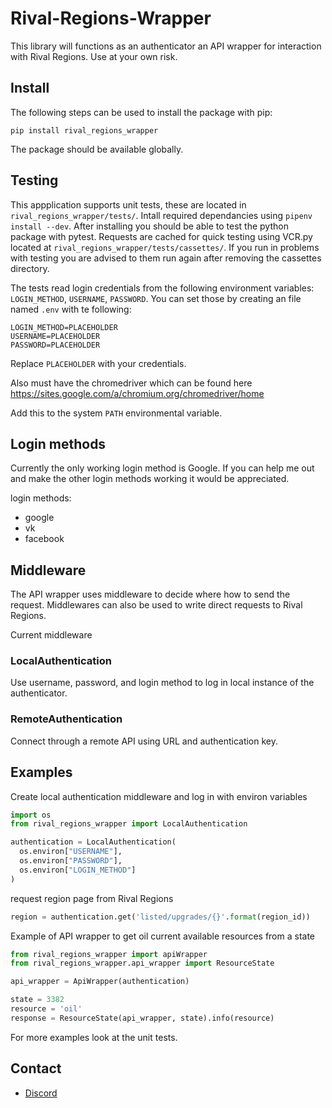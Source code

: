 # Rival-Regions-Wrapper
This library will functions as an authenticator an API wrapper for interaction with Rival Regions.
Use at your own risk.

## Install
The following steps can be used to install the package with pip:

```
pip install rival_regions_wrapper
```

The package should be available globally.

## Testing
This appplication supports unit tests, these are located in `rival_regions_wrapper/tests/`.
Intall required dependancies using `pipenv install --dev`.
After installing you should be able to test the python package with pytest.
Requests are cached for quick testing using VCR.py located at `rival_regions_wrapper/tests/cassettes/`.
If you run in problems with testing you are advised to them run again after removing the cassettes directory.

The tests read login credentials from the following environment variables:
`LOGIN_METHOD`, `USERNAME`, `PASSWORD`.
You can set those by creating an file named `.env` with te following:

```
LOGIN_METHOD=PLACEHOLDER
USERNAME=PLACEHOLDER
PASSWORD=PLACEHOLDER
```

Replace `PLACEHOLDER` with your credentials.

Also must have the chromedriver which can be found here https://sites.google.com/a/chromium.org/chromedriver/home 

Add this to the system `PATH` environmental variable.

## Login methods
Currently the only working login method is Google.
If you can help me out and make the other login methods working it would be appreciated. 

login methods:

- google
- vk
- facebook

## Middleware
The API wrapper uses middleware to decide where how to send the request.
Middlewares can also be used to write direct requests to Rival Regions.

Current middleware

### LocalAuthentication
Use username, password, and login method to log in local instance of the authenticator.

### RemoteAuthentication
Connect through a remote API using URL and authentication key.

## Examples
Create local authentication middleware and log in with environ variables
```python
import os
from rival_regions_wrapper import LocalAuthentication

authentication = LocalAuthentication(
  os.environ["USERNAME"],
  os.environ["PASSWORD"],
  os.environ["LOGIN_METHOD"]
)
```

request region page from Rival Regions
```python
region = authentication.get('listed/upgrades/{}'.format(region_id))
```

Example of API wrapper to get oil current available resources from a state
```python
from rival_regions_wrapper import apiWrapper
from rival_regions_wrapper.api_wrapper import ResourceState

api_wrapper = ApiWrapper(authentication)

state = 3382
resource = 'oil'
response = ResourceState(api_wrapper, state).info(resource)
```

For more examples look at the unit tests.

## Contact
* [Discord](https://discord.gg/6fzHtJM)
